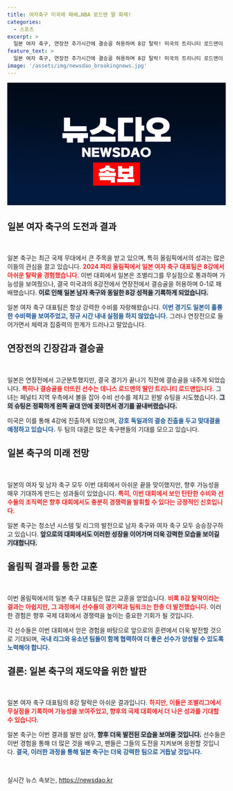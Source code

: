 ```yaml
---
title: 여자축구 미국에 패배…NBA 로드맨 딸 화제!
categories:
  - 스포츠
excerpt: >
  일본 여자 축구, 연장전 추가시간에 결승골 허용하며 8강 탈락! 미국의 트리니티 로드맨이 극적인 결승골로 4강 진출. 일본 남자 대표팀과 같은 운명, 축구 강국의 벽을 넘지 못했다.
feature_text: >
  일본 여자 축구, 연장전 추가시간에 결승골 허용하며 8강 탈락! 미국의 트리니티 로드맨이 극적인 결승골로 4강 진출. 일본 남자 대표팀과 같은 운명, 축구 강국의 벽을 넘지 못했다.
image: '/assets/img/newsdao_breakingnews.jpg'
---
```


<p><img src="/assets/img/newsdao_breakingnews.jpg" alt="ontimetimes 속보" /></p>

<h2 data-ke-size="size26">일본 여자 축구의 도전과 결과</h2>

<p data-ke-size="size16">&nbsp;</p>

<p>일본 축구는 최근 국제 무대에서 큰 주목을 받고 있으며, 특히 올림픽에서의 성과는 많은 이들의 관심을 끌고 있습니다. <b><span style="color: #ee2323;">2024 파리 올림픽에서 일본 여자 축구 대표팀은 8강에서 아쉬운 탈락을 경험했습니다.</span></b> 이번 대회에서 일본은 조별리그를 무실점으로 통과하며 가능성을 보여줬으나, 결국 미국과의 8강전에서 연장전에서 결승골을 허용하며 0-1로 패배했습니다. <b><span style="background-color: #21538527;">이로 인해 일본 남자 축구와 동일한 8강 성적을 기록하게 되었습니다.</span></b></p>

<p>일본 여자 축구 대표팀은 항상 강력한 수비를 자랑해왔습니다. <b><span style="color: #1a5490;">이번 경기도 일본이 훌륭한 수비력을 보여주었고, 정규 시간 내내 실점을 하지 않았습니다.</span></b> 그러나 연장전으로 들어가면서 체력과 집중력의 한계가 드러나고 말았습니다. </p>

<h2 data-ke-size="size26">연장전의 긴장감과 결승골</h2>

<p data-ke-size="size16">&nbsp;</p>

<p>일본은 연장전에서 고군분투했지만, 결국 경기가 끝나기 직전에 결승골을 내주게 되었습니다. <b><span style="color: #ee2323;">특히나 결승골을 터뜨린 선수는 데니스 로드맨의 딸인 트리니티 로드맨입니다.</span></b> 그녀는 페널티 지역 우측에서 볼을 잡아 수비 선수를 제치고 왼발 슈팅을 시도했습니다. <b><span style="background-color: #21538527;">그의 슈팅은 정확하게 왼쪽 골대 안에 꽂히면서 경기를 끝내버렸습니다.</span></b></p>

<p>미국은 이를 통해 4강에 진출하게 되었으며, <b><span style="color: #1a5490;">강호 독일과의 결승 진출을 두고 맞대결을 예정하고 있습니다.</span></b> 두 팀의 대결은 많은 축구팬들의 기대를 모으고 있습니다.</p>

<h2 data-ke-size="size26">일본 축구의 미래 전망</h2>

<p data-ke-size="size16">&nbsp;</p>

<p>일본의 여자 및 남자 축구 모두 이번 대회에서 아쉬운 끝을 맞이했지만, 향후 가능성을 매우 기대하게 만드는 성과들이 있었습니다. <b><span style="color: #ee2323;">특히, 이번 대회에서 보인 탄탄한 수비와 선수들의 조직력은 향후 대회에서도 충분히 경쟁력을 발휘할 수 있다는 긍정적인 신호입니다.</span></b> </p>

<p>일본 축구는 청소년 시스템 및 리그의 발전으로 남자 축구와 여자 축구 모두 승승장구하고 있습니다. <b><span style="background-color: #21538527;">앞으로의 대회에서도 이러한 성장을 이어가며 더욱 강력한 모습을 보이길 기대합니다.</span></b> </p>

<h2 data-ke-size="size26">올림픽 결과를 통한 교훈</h2>

<p data-ke-size="size16">&nbsp;</p>

<p>이번 올림픽에서의 일본 축구 대표팀은 많은 교훈을 얻었습니다. <b><span style="color: #ee2323;">비록 8강 탈락이라는 결과는 아쉽지만, 그 과정에서 선수들의 경기력과 팀워크는 한층 더 발전했습니다.</span></b> 이러한 경험은 향후 국제 대회에서 경쟁력을 높이는 중요한 기회가 될 것입니다.</p>

<p>각 선수들은 이번 대회에서 얻은 경험을 바탕으로 앞으로의 훈련에서 더욱 발전할 것으로 기대되며, <b><span style="color: #1a5490;">국내 리그와 유소년 팀들이 함께 협력하여 더 좋은 선수가 양성될 수 있도록 노력해야 합니다.</span></b></p>

<h2 data-ke-size="size26">결론: 일본 축구의 재도약을 위한 발판</h2>

<p data-ke-size="size16">&nbsp;</p>

<p>일본 여자 축구 대표팀의 8강 탈락은 아쉬운 결과입니다. <b><span style="color: #ee2323;">하지만, 이들은 조별리그에서 무실점을 기록하며 가능성을 보여주었고, 향후의 국제 대회에서 더 나은 성과를 기대할 수 있습니다.</span></b> </p>

<p>일본 축구는 이번 결과를 발판 삼아, <b><span style="background-color: #21538527;">향후 더욱 발전된 모습을 보여줄 것입니다.</span></b> 선수들은 이번 경험을 통해 더 많은 것을 배우고, 팬들은 그들의 도전을 지켜보며 응원할 것입니다. <b><span style="color: #1a5490;">결국, 이러한 과정을 통해 일본 축구는 더욱 강력한 팀으로 거듭날 것입니다.</span></b></p>

<p data-ke-size="size16">&nbsp;</p>
실시간 뉴스 속보는, <a href="https://newsdao.kr" rel="dofollow">https://newsdao.kr</a>


